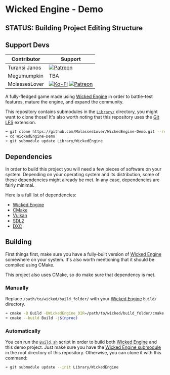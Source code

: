 # Wicked Engine - Demo
## STATUS: Building Project Editing Structure

## Support Devs
|Contributor|Support|
|---|---|
|Turansi Janos|[![Patreon](https://img.shields.io/badge/donate-patreon-blue?style=for-the-badge&logo=patreon&color=E35B57&logoColor=FFFFFF&labelColor=232323)](https://patreon.com/wickedengine)|
|Megumumpkin|TBA|
|MolassesLover|[![Ko-Fi](https://img.shields.io/badge/donate-kofi-blue?style=for-the-badge&logo=ko-fi&color=E35B57&logoColor=FFFFFF&labelColor=232323)](https://ko-fi.com/molasses) [![Patreon](https://img.shields.io/badge/donate-patreon-blue?style=for-the-badge&logo=patreon&color=E35B57&logoColor=FFFFFF&labelColor=232323)](https://www.patreon.com/molasseslover)|


A fully-fledged game made using [Wicked Engine](https://github.com/turanszkij/WickedEngine) 
in order to battle-test features, mature the engine, and expand the community. 

This repository contains submodules in the [`Library/`](Library/) directory, you 
might want to clone those! It's also worth noting that this repository uses
the [Git LFS](https://git-lfs.github.com/) extension.

```sh 
➜ git clone https://github.com/MolassesLover/WickedEngine-Demo.git --recursive
➜ cd WickedEngine-Demo
➜ git submodule update Library/WickedEngine
```

## Dependencies
In order to build this project you will need a few pieces of software on your
system. Depending on your operating system and its distribution, some of these 
dependencies might already be met. In any case, dependencies are fairly minimal.

Here is a full list of dependencies:

- [Wicked Engine](https://github.com/turanszkij/WickedEngine)
- [CMake](https://cmake.org/)
- [Vulkan](https://www.vulkan.org/)
- [SDL2](https://www.libsdl.org/download-2.0.php)
- [DXC](https://github.com/Microsoft/DirectXShaderCompiler)

## Building

First things first, make sure you have a fully-built version of 
[Wicked Engine](https://github.com/turanszkij/WickedEngine) somewhere on
your system. It's also worth mentioning that it should be compiled using CMake.

This project also uses CMake, so do make sure that dependency is met.

### Manually
Replace `/path/to/wicked/build_folder/` with your 
[Wicked Engine](https://github.com/turanszkij/WickedEngine) `build/` directory.
```sh
➜ cmake -B Build -DWickedEngine_DIR=/path/to/wicked/build_folder/cmake .
➜ cmake --build Build -j$(nproc)
```

### Automatically
You can run the [`Build.sh`](Source/Building/Build.sh) script in order to build
both [Wicked Engine](https://github.com/turanszkij/WickedEngine)  and this demo project. 
Just make sure you have the [Wicked Engine submodule](Library/WickedEngine/) in the 
root directory of this repository. Otherwise, you can clone it with this command:

```sh 
➜ git submodule update --init Library/WickedEngine
```